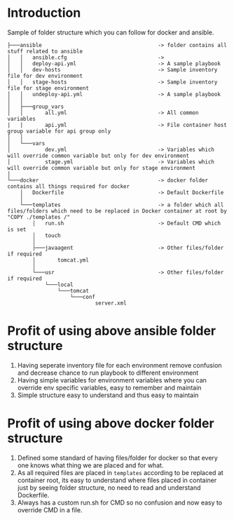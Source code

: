 Introduction
============

Sample of folder structure which you can follow for docker and ansible. 

```
├───ansible                                     -> folder contains all stuff related to ansible
│   │   ansible.cfg                             ->
│   │   deploy-api.yml                          -> A sample playbook
│   │   dev-hosts                               -> Sample inventory file for dev environment
│   │   stage-hosts                             -> Sample inventory file for stage environment
│   │   undeploy-api.yml                        -> A sample playbook
│   │
│   ├───group_vars
│   │       all.yml                             -> All common variables
|   |       api.yml                             -> File container host group variable for api group only
│   │
│   └───vars
│           dev.yml                             -> Variables which will override common variable but only for dev environment
│           stage.yml                           -> Variables which will override common variable but only for stage environment
│
└───docker                                      -> docker folder contains all things required for docker
    │   Dockerfile                              -> Default Dockerfile
    │
    └───templates                               -> a folder which all files/folders which need to be replaced in Docker container at root by "COPY ./templates /"
        │   run.sh                              -> Default CMD which is set
        │   touch
        │
        ├───javaagent                           -> Other files/folder if required
        │       tomcat.yml
        │
        └───usr                                 -> Other files/folder if required
            └───local
                └───tomcat
                    └───conf
                            server.xml
```

Profit of using above ansible folder structure
==============================================

1. Having seperate inventory file for each environment remove confusion and decrease chance to run playbook to different environment
2. Having simple variables for environment variables where you can override env specific variables, easy to remember and maintain
3. Simple structure easy to understand and thus easy to maintain

Profit of using above docker folder structure
=============================================

1. Defined some standard of having files/folder for docker so that every one knows what thing we are placed and for what. 
2. As all required files are placed in `templates` according to be replaced at container root, its easy to understand where files placed in container just by seeing folder structure, no need to read and understand Dockerfile. 
3. Always has a custom run.sh for CMD so no confusion and now easy to override CMD in a file.